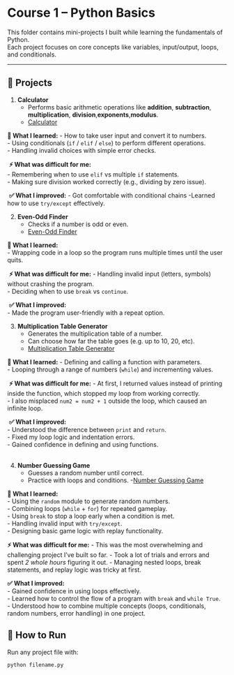 # Course 1 – Python Basics

This folder contains mini-projects I built while learning the fundamentals of Python.  
Each project focuses on core concepts like variables, input/output, loops, and conditionals.

---

## 📂 Projects

1. **Calculator**  
   - Performs basic arithmetic operations like **addition**, **subtraction**, **multiplication**, **division**,**exponents**,**modulus**.
   - [Calculator](calculator.py)

   
‎**📝 What I learned:**
‎- How to take user input and convert it to numbers.  
‎- Using conditionals (`if` / `elif` / `else`) to perform different operations.  
‎- Handling invalid choices with simple error checks.  

‎
‎**⚡ What was difficult for me:**  
‎- Remembering when to use `elif` vs multiple `if` statements.  
‎- Making sure division worked correctly (e.g., dividing by zero issue).  

‎
‎**✅ What I improved:**
‎- Got comfortable with conditional chains
-Learned how to use `try/except` effectively.      



2. **Even-Odd Finder**  
   - Checks if a number is odd or even.
   - [Even-Odd Finder](even_odd_finder.py)


‎**📝 What I learned:**  
‎- Wrapping code in a loop so the program runs multiple times until the user quits.  

‎
‎**⚡ What was difficult for me:** 
‎- Handling invalid input (letters, symbols) without crashing the program.  
‎- Deciding when to use `break` vs `continue`. 

‎
‎**✅ What I improved:**  
‎- Made the program user-friendly with a repeat option.  



3. **Multiplication Table Generator**  
   - Generates the multiplication table of a number.  
   - Can choose how far the table goes (e.g. up to 10, 20, etc).
   - [Multiplication Table Generator](multiplication_table_generator.py)


‎**📝 What I learned:** 
‎- Defining and calling a function with parameters.  
‎- Looping through a range of numbers (`while`) and incrementing values.

‎
‎**⚡ What was difficult for me:** 
‎- At first, I returned values instead of printing inside the function, which stopped my loop from working correctly.  
‎- I also misplaced `num2 = num2 + 1` outside the loop, which caused an infinite loop. 

‎
‎**✅ What I improved:**  
‎- Understood the difference between `print` and `return`.  
‎- Fixed my loop logic and indentation errors.  
‎- Gained confidence in defining and using functions.  
‎


4. **Number Guessing Game** 
   - Guesses a random number until correct.  
   - Practice with loops and conditions.
   -[Number Guessing Game](number_guessing_game.py)


‎**📝 What I learned:**  
‎- Using the `random` module to generate random numbers.  
‎- Combining loops (`while` + `for`) for repeated gameplay.  
‎- Using `break` to stop a loop early when a condition is met.  
‎- Handling invalid input with `try/except`.  
‎- Designing basic game logic with replay functionality.
‎

**⚡ What was difficult for me:**
‎- This was the most overwhelming and challenging project I’ve built so far.
‎- Took a lot of trials and errors and spent *2 whole hours* figuring it out.
‎- Managing nested loops, break statements, and replay logic was tricky at first.
‎

**✅ What I improved:**  
‎- Gained confidence in using loops effectively.  
‎- Learned how to control the flow of a program with `break` and `while True`.  
‎- Understood how to combine multiple concepts (loops, conditionals, random numbers, error handling) in one project.


## 🚀 How to Run

Run any project file with:  

```bash
python filename.py
